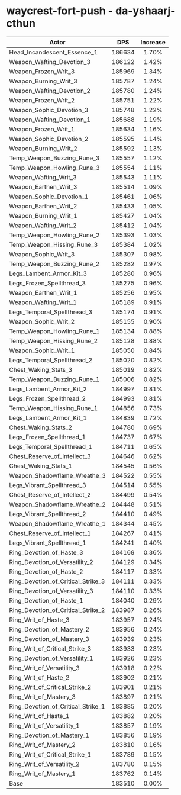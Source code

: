 # waycrest-fort-push - da-yshaarj-cthun
| Actor | DPS | Increase |
|---|:---:|:---:|
|Head_Incandescent_Essence_1|186634|1.70%|
|Weapon_Wafting_Devotion_3|186122|1.42%|
|Weapon_Frozen_Writ_3|185969|1.34%|
|Weapon_Burning_Writ_3|185787|1.24%|
|Weapon_Wafting_Devotion_2|185780|1.24%|
|Weapon_Frozen_Writ_2|185751|1.22%|
|Weapon_Sophic_Devotion_3|185748|1.22%|
|Weapon_Wafting_Devotion_1|185688|1.19%|
|Weapon_Frozen_Writ_1|185634|1.16%|
|Weapon_Sophic_Devotion_2|185595|1.14%|
|Weapon_Burning_Writ_2|185592|1.13%|
|Temp_Weapon_Buzzing_Rune_3|185557|1.12%|
|Temp_Weapon_Howling_Rune_3|185554|1.11%|
|Weapon_Wafting_Writ_3|185543|1.11%|
|Weapon_Earthen_Writ_3|185514|1.09%|
|Weapon_Sophic_Devotion_1|185461|1.06%|
|Weapon_Earthen_Writ_2|185433|1.05%|
|Weapon_Burning_Writ_1|185427|1.04%|
|Weapon_Wafting_Writ_2|185412|1.04%|
|Temp_Weapon_Howling_Rune_2|185393|1.03%|
|Temp_Weapon_Hissing_Rune_3|185384|1.02%|
|Weapon_Sophic_Writ_3|185307|0.98%|
|Temp_Weapon_Buzzing_Rune_2|185282|0.97%|
|Legs_Lambent_Armor_Kit_3|185280|0.96%|
|Legs_Frozen_Spellthread_3|185275|0.96%|
|Weapon_Earthen_Writ_1|185256|0.95%|
|Weapon_Wafting_Writ_1|185189|0.91%|
|Legs_Temporal_Spellthread_3|185174|0.91%|
|Weapon_Sophic_Writ_2|185155|0.90%|
|Temp_Weapon_Howling_Rune_1|185134|0.88%|
|Temp_Weapon_Hissing_Rune_2|185128|0.88%|
|Weapon_Sophic_Writ_1|185050|0.84%|
|Legs_Temporal_Spellthread_2|185020|0.82%|
|Chest_Waking_Stats_3|185019|0.82%|
|Temp_Weapon_Buzzing_Rune_1|185006|0.82%|
|Legs_Lambent_Armor_Kit_2|184997|0.81%|
|Legs_Frozen_Spellthread_2|184993|0.81%|
|Temp_Weapon_Hissing_Rune_1|184856|0.73%|
|Legs_Lambent_Armor_Kit_1|184839|0.72%|
|Chest_Waking_Stats_2|184780|0.69%|
|Legs_Frozen_Spellthread_1|184737|0.67%|
|Legs_Temporal_Spellthread_1|184711|0.65%|
|Chest_Reserve_of_Intellect_3|184646|0.62%|
|Chest_Waking_Stats_1|184545|0.56%|
|Weapon_Shadowflame_Wreathe_3|184522|0.55%|
|Legs_Vibrant_Spellthread_3|184514|0.55%|
|Chest_Reserve_of_Intellect_2|184499|0.54%|
|Weapon_Shadowflame_Wreathe_2|184448|0.51%|
|Legs_Vibrant_Spellthread_2|184410|0.49%|
|Weapon_Shadowflame_Wreathe_1|184344|0.45%|
|Chest_Reserve_of_Intellect_1|184267|0.41%|
|Legs_Vibrant_Spellthread_1|184241|0.40%|
|Ring_Devotion_of_Haste_3|184169|0.36%|
|Ring_Devotion_of_Versatility_2|184129|0.34%|
|Ring_Devotion_of_Haste_2|184117|0.33%|
|Ring_Devotion_of_Critical_Strike_3|184111|0.33%|
|Ring_Devotion_of_Versatility_3|184110|0.33%|
|Ring_Devotion_of_Haste_1|184040|0.29%|
|Ring_Devotion_of_Critical_Strike_2|183987|0.26%|
|Ring_Writ_of_Haste_3|183957|0.24%|
|Ring_Devotion_of_Mastery_2|183956|0.24%|
|Ring_Devotion_of_Mastery_3|183939|0.23%|
|Ring_Writ_of_Critical_Strike_3|183933|0.23%|
|Ring_Devotion_of_Versatility_1|183926|0.23%|
|Ring_Writ_of_Versatility_3|183918|0.22%|
|Ring_Writ_of_Haste_2|183902|0.21%|
|Ring_Writ_of_Critical_Strike_2|183901|0.21%|
|Ring_Writ_of_Mastery_3|183897|0.21%|
|Ring_Devotion_of_Critical_Strike_1|183885|0.20%|
|Ring_Writ_of_Haste_1|183882|0.20%|
|Ring_Writ_of_Versatility_1|183857|0.19%|
|Ring_Devotion_of_Mastery_1|183856|0.19%|
|Ring_Writ_of_Mastery_2|183810|0.16%|
|Ring_Writ_of_Critical_Strike_1|183789|0.15%|
|Ring_Writ_of_Versatility_2|183780|0.15%|
|Ring_Writ_of_Mastery_1|183762|0.14%|
|Base|183510|0.00%|
